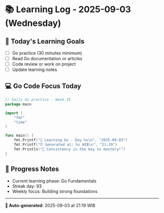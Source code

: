 # 📚 Learning Log - 2025-09-03 (Wednesday)

## 🎯 Today's Learning Goals
- [ ] Go practice (30 minutes minimum)
- [ ] Read Go documentation or articles
- [ ] Code review or work on project
- [ ] Update learning notes

## 💻 Go Code Focus Today
```go
// Daily Go practice - Week 35
package main

import (
    "fmt"
    "time"
)

func main() {
    fmt.Printf("🚀 Learning Go - Day %s\n", "2025-09-03")
    fmt.Printf("⏰ Generated at: %s WIB\n", "21:19")
    fmt.Println("💪 Consistency is the key to mastery!")
}
```

## 🌟 Progress Notes
- Current learning phase: Go Fundamentals
- Streak day: 93
- Weekly focus: Building strong foundations

---
**🤖 Auto-generated**: 2025-09-03 at 21:19 WIB
